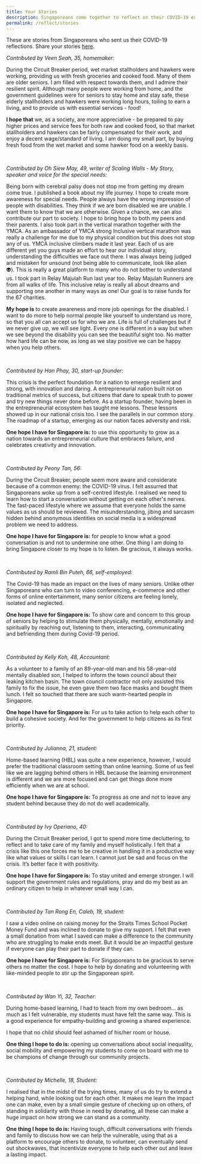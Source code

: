 ```yaml
---
title: Your Stories
description: Singaporeans come together to reflect on their COVID-19 experiences and share what they learned. Read their stories.
permalink: /reflect/stories
---
```


These are stories from Singaporeans who sent us their COVID-19 reflections. Share your stories [here](/reflect).

*Contributed by Veen Seah, 35, homemaker:*
 
During the Circuit Breaker period, wet market stallholders and hawkers were working, providing us with fresh groceries and cooked food. Many of them are older seniors. I am filled with respect towards them, and I admire their resilient spirit. Although many people were working from home, and the government guidelines were for seniors to stay home and stay safe, these elderly stallholders and hawkers were working long hours, toiling to earn a living, and to provide us with essential services - food!
 
**<span class="has-text-secondary">I hope that</span>** we, as a society, are more appreciative - be prepared to pay higher prices and service fees for both raw and cooked food, so that market stallholders and hawkers can be fairly compensated for their work, and enjoy a decent wage/standard of living. I am doing my small part, by buying fresh food from the wet market and some hawker food on a weekly basis. 

&nbsp;

*Contributed by Oh Siew May, 49, writer of Scaling Walls - My Story, speaker and voice for the special needs:*
 
Being born with cerebral palsy does not stop me from getting my dream come true. I published a book about my life journey. I hope to create more awareness for special needs. People always have the wrong impression of people with disabilities. They think if we are born disabled we are unable. I want them to know that we are otherwise. Given a chance, we can also contribute our part to society. I hope to bring hope to both my peers and their parents. I also took part in the vertical marathon together with the YMCA. As an ambassador of YMCA strong Inclusive vertical marathon was really a challenge for me due to my physical condition but this does not stop any of us. YMCA inclusive climbers made it last year. Each of us are different yet you guys made an effort to hear our individual story, understanding the difficulties we face out there. I was always being judged and mistaken for unsound (not being able to communicate, look like alien 👽). This is really a great platform to many who do not bother to understand us. I took part in Relay Majulah Run last year too. Relay Majulah Runners are from all walks of life. This inclusive relay is really all about dreams and supporting one another in many ways as one! Our goal is to raise funds for the 67 charities.
 
**<span class="has-text-secondary">My hope is</span>** to create awareness and more job openings for the disabled. I want to do more to help normal people like yourself to understand us more, so that you all can accept us for who we are. Life is full of challenges but if we never give up, we will see light. Every one is different in a way but when we see beyond the disability you can see the beautiful sight too. No matter how hard life can be now, as long as we stay positive we can be happy when you help others.

&nbsp;

*Contributed by Han Phay, 30, start-up founder:*
 
This crisis is the perfect foundation for a nation to emerge resilient and strong, with innovation and daring. A entrepreneurial nation built not on traditional metrics of success, but citizens that dare to speak truth to power and try new things never done before. As a startup founder, having been in the entrepreneurial ecosystem has taught me lessons. These lessons showed up in our national crisis too. I see the parallels in our common story. The roadmap of a startup, emerging as our nation faces adversity and risk.
 
**<span class="has-text-secondary">One hope I have for Singapore is:</span>** to use this opportunity to grow as a nation towards an entrepreneurial culture that embraces failure, and celebrates creativity and innovation.

&nbsp;

*Contributed by Peony Tan, 56:*
 
During the Circuit Breaker, people seem more aware and considerate because of a common enemy: the COVID-19 virus. I felt assurred that Singaporeans woke up from a self-centred lifestyle. I realised we need to learn how to start a conversation without getting on each other's nerves. The fast-paced lifestyle where we assume that everyone holds the same values as us should be reviewed. The misunderstanding, jibing and sarcasm hidden behind anonymous identities on social media is a widespread problem we need to address.
 
**<span class="has-text-secondary">One hope I have for Singapore is:</span>** for people to know what a good conversation is and not to undermine one other. One thing I am doing to bring Singapore closer to my hope is to listen. Be gracious, it always works.

&nbsp;

*Contributed by Ramli Bin Puteh, 66, self-employed:*

The Covid-19 has made an impact on the lives of many seniors. Unlike other Singaporeans who can turn to video conferencing, e-commerce and other forms of online entertainment, many senior citizens are feeling lonely, isolated and neglected.

**<span class="has-text-secondary">One hope I have for Singapore is:</span>** To show care and concern to this group of seniors by helping to stimulate them physically, mentally, emotionally and spiritually by reaching out, listening to them, interacting, communicating and befriending them during Covid-19 period.

&nbsp;

*Contributed by Kelly Koh, 48, Accountant:*

As a volunteer to a family of an 89-year-old man and his 58-year-old mentally disabled son, I helped to inform the town council about their leaking kitchen basin. The town council contractor not only assisted this family to fix the issue, he even gave them two face masks and bought them lunch. I felt so touched that there are such warm-hearted people in Singapore.

**<span class="has-text-secondary">One hope I have for Singapore is:</span>** For us to take action to help each other to build a cohesive society. And for the government to help citizens as its first priority.

&nbsp;

*Contributed by Julianna, 21, student:*

Home-based learning (HBL) was quite a new experience, however, I would prefer the traditional classroom setting than online learning. Some of us feel like we are lagging behind others in HBL because the learning environment is different and we are more focused and can get things done more efficiently when we are at school.

**<span class="has-text-secondary">One hope I have for Singapore is:</span>** To progress as one and not to leave any student behind because they do not do well academically.

&nbsp;

*Contributed by Ivy Operiano, 40:*

During the Circuit Breaker period, I got to spend more time decluttering, to reflect and to take care of my family and myself holistically. I felt that a crisis like this one forces me to be creative in handling it in a productive way like what values or skills I can learn. I cannot just be sad and focus on the crisis. It’s better face it with positivity.

**<span class="has-text-secondary">One hope I have for Singapore is:</span>** To stay united and emerge stronger. I will support the government rules and regulations, pray and do my best as an ordinary citizen to help in whatever small way I can.

&nbsp;

*Contributed by Tan Rong En, Caleb, 19, student:*

I saw a video online on raising money for the Straits Times School Pocket Money Fund and was inclined to donate to give my support. I felt that even a small donation from what I saved can make a difference to the community who are struggling to make ends meet. But it would be an impactful gesture if everyone can play their part to donate if they can.

**<span class="has-text-secondary">One hope I have for Singapore is:</span>** For Singaporeans to be gracious to serve others no matter the cost. I hope to help by donating and volunteering with like-minded people to stir up the Singaporean spirit.

&nbsp;

*Contributed by Wan Yi, 32, Teacher:*

During home-based learning, I had to teach from my own bedroom... as much as I felt vulnerable, my students must have felt the same way. This is a good experience for empathy-building and growing a shared experience.   
   
I hope that no child should feel ashamed of his/her room or house.   
   
**<span class="has-text-secondary">One thing I hope to do is:</span>** opening up conversations about social inequality, social mobility and empowering my students to come on board with me to be champions of change through our community projects.

&nbsp;

*Contributed by Michelle, 18, Student:*

I realised that in the midst of the trying times, many of us do try to extend a helping hand, while looking out for each other. It makes me learn the impact one can make, even by a small simple gesture of checking up on others, of standing in solidarity with those in need by donating, all these can make a huge impact on how strong we can stand as a community.   
     
**<span class="has-text-secondary">One thing I hope to do is:</span>** Having tough, difficult conversations with friends and family to discuss how we can help the vulnerable, using that as a platform to encourage others to donate, to volunteer, can eventually send out shockwaves, that incentivize everyone to help each other out and leave a lasting impact.

&nbsp;

